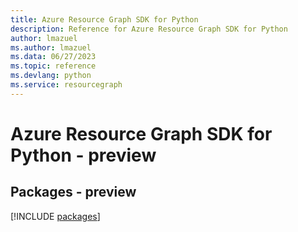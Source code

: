 ```yaml
---
title: Azure Resource Graph SDK for Python
description: Reference for Azure Resource Graph SDK for Python
author: lmazuel
ms.author: lmazuel
ms.data: 06/27/2023
ms.topic: reference
ms.devlang: python
ms.service: resourcegraph
---
```

# Azure Resource Graph SDK for Python - preview
## Packages - preview
[!INCLUDE [packages](resource-graph-index.md)]